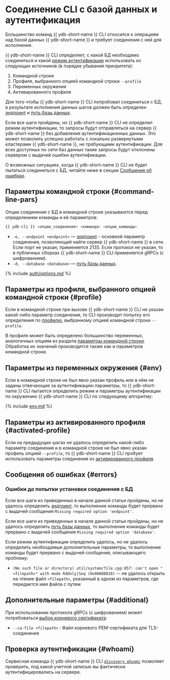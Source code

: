 # Соединение CLI с базой данных и аутентификация

Большинство команд {{ ydb-short-name }} CLI относится к операциям над базой данных {{ ydb-short-name }} и требует соединения с ней для исполнения.

{{ ydb-short-name }} CLI определяет, с какой БД необходимо соединиться и какой [режим аутентификации](../../../concepts/auth.md) использовать из следующих источников (в порядке убывания приоритета):

1. Командной строки
2. Профиля, выбранного опцией командной строки `--profile`
3. Переменных окружения
4. Активированного профиля

Для того чтобы {{ ydb-short-name }} CLI попробовал соединиться с БД, в результате исполнения данных шагов должен быть определен [эндпоинт](../../../concepts/connect.md#endpoint) и [путь базы данных](../../../concepts/connect.md#database).

Если все шаги пройдены, но {{ ydb-short-name }} CLI не определил режим аутентификации, то запросы будут отправляться на сервер {{ ydb-short-name }} без добавления аутентификационных данных. Это может позволить успешно работать с локально развернутыми кластерами {{ ydb-short-name }}, не требующими аутентификации. Для всех доступных по сети баз данных такие запросы будут отклонены сервером с выдачей ошибки аутентификации.

О возможных ситуациях, когда {{ ydb-short-name }} CLI не будет пытаться соединиться с БД, читайте ниже в секции [Сообщения об ошибках](#errors).

## Параметры командной строки {#command-line-pars}

Опции соединения c БД в командной строке указываются перед определением команды и её параметров:

``` bash
{{ ydb-cli }} <опции_соединения> <команда> <опции_команды>
```

- `-e, --endpoint <endpoint>` — [эндпоинт](../../../concepts/connect.md#endpoint) - основной параметр соединения, позволяющий найти сервер {{ ydb-short-name }} в сети. Если порт не указан, применяется 2135. Если протокол не указан, то в публичных сборках {{ ydb-short-name }} CLI применяется gRPCs (с шифрованием).
- `-d, --database <database>` — [путь базы данных](../../../concepts/connect.md#database).

{% include [auth/options.md](auth/options.md) %}

## Параметры из профиля, выбранного опцией командной строки {#profile}

Если в командной строке при вызове {{ ydb-short-name }} CLI не указан какой-либо параметр соединения, то CLI производит попытку его определения по [профилю](../profile/index.md), выбранному опцией командной строки `--profile`.

В профиле может быть определено большинство переменных, аналогичных опциям из раздела [параметры командной строки](#command-line-pars). Обработка их значений производится также как и параметров командной строки. 

## Параметры из переменных окружения {#env}

Если в командной строке не был явно указан профиль или в нём не заданы отвечающие за аутентификацию параметры, то {{ ydb-short-name }} CLI пытается определить режим и параметры аутентификации по окружению {{ ydb-short-name }} CLI по следующему алгоритму:

{% include [env.md](auth/env.md) %}

## Параметры из активированного профиля {#activated-profile}

Если на предыдущих шагах не удалось определить какой-либо параметр соединения и в командной строке не был явно указан профиль опцией `--profile`, то {{ ydb-short-name }} CLI пробует использовать параметры соединения из [активированного профиля](../profile/activate.md).

## Сообщения об ошибках {#errors}

### Ошибки до попытки установки соединения с БД

Если все шаги из приведенных в начале данной статьи пройдены, но не удалось определить [эндпоинт](../../../concepts/connect.md#endpoint), то выполнение команды будет прервано с выдачей сообщения `Missing required option 'endpoint'`.

Если все шаги из приведенных в начале данной статьи пройдены, но не удалось определить [путь базы данных](../../../concepts/connect.md#database), то выполнение команды будет прервано с выдачей сообщения `Missing required option 'database'`.

Если режим аутентификации определить удалось, но не удалось определить необходимые дополнительные параметры, то выполнение команды будет прервано с выдачей сообщения, описывающего проблему:

- `(No such file or directory) util/system/file.cpp:857: can't open "<filepath>" with mode RdOnly|Seq (0x00000028)` -- не удалось открыть на чтение файл `<filepath>`, указанный в одном из параметров, где передается имя файла с путем

## Дополнительные параметры {#additional}

При использовании протокола gRPCs (с шифрованием) может потребоваться [выбор корневого сертификата](../../../concepts/connect.md#tls-cert):

- `--ca-file <filepath>` : Файл корневого PEM-сертификата для TLS-соединения

## Проверка аутентификации {#whoami}

Сервисная команда {{ ydb-short-name }} CLI [`discovery whoami`](../commands/discovery-whoami.md) позволяет проверить, под какой учетной записью вы фактически аутентифицировались на сервере.
